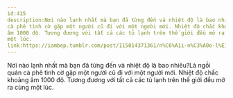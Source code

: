 ```yaml
---
id:415
description:Nơi nào lạnh nhất mà bạn đã từng đến và nhiệt độ là bao nhiêu?Là ngồi quán
cà phê tình cờ gặp một người cũ đi với một người mới. Nhiệt độ chắc khoảng
âm 1000 độ. Tương đương với tất cả các tủ lạnh trên thế giới đều mở ra cùng
một lúc.
link:https://iambep.tumblr.com/post/115014371361/n%C6%A1i-n%C3%A0o-l%E1%BA%A1nh-nh%E1%BA%A5t-m%C3%A0-b%E1%BA%A1n-%C4%91%C3%A3-t%E1%BB%ABng-%C4%91%E1%BA%BFn-v%C3%A0-nhi%E1%BB%87t-%C4%91%E1%BB%99
---
```


Nơi nào lạnh nhất mà bạn đã từng đến và nhiệt độ là bao nhiêu?Là ngồi quán
cà phê tình cờ gặp một người cũ đi với một người mới. Nhiệt độ chắc khoảng
âm 1000 độ. Tương đương với tất cả các tủ lạnh trên thế giới đều mở ra cùng
một lúc.